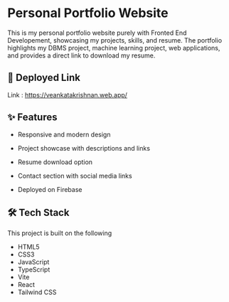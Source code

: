  # Personal Portfolio Website

This is my personal portfolio website purely with Fronted End Developement, showcasing my projects, skills, and resume. The portfolio highlights my DBMS project, machine learning project, web applications, and provides a direct link to download my resume.

## 🔗 Deployed Link
Link : https://veankatakrishnan.web.app/

## ✨ Features

- Responsive and modern design

- Project showcase with descriptions and links

- Resume download option

- Contact section with social media links

- Deployed on Firebase

## 🛠️ Tech Stack

This project is built on the following 
- HTML5
- CSS3
- JavaScript
- TypeScript
- Vite
- React
- Tailwind CSS 



